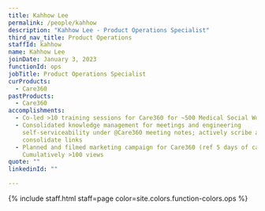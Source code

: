 ```yaml
---
title: Kahhow Lee
permalink: /people/kahhow
description: "Kahhow Lee - Product Operations Specialist"
third_nav_title: Product Operations
staffId: kahhow
name: Kahhow Lee
joinDate: January 3, 2023
functionId: ops
jobTitle: Product Operations Specialist
curProducts:
  - Care360
pastProducts:
  - Care360
accomplishments:
  - Co-led >10 training sessions for Care360 for ~500 Medical Social Workers
  - Consolidated knowledge management for meetings and engineering
    self-serviceability under @Care360 meeting notes; actively scribe and
    consolidate links
  - Planned and filmed marketing campaign for Care360 (ref 5 days of care360).
    Cumulatively >100 views
quote: ""
linkedinId: ""

---
```


{% include staff.html staff=page color=site.colors.function-colors.ops %}
